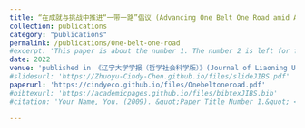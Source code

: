 ```yaml
---
title: “在成就与挑战中推进“一带一路”倡议 (Advancing One Belt One Road amid Achievements and Challenges, joint with Miaojie Yu)” 
collection: publications
category: "publications"
permalink: /publications/One-belt-one-road
#excerpt: 'This paper is about the number 1. The number 2 is left for future work.'
date: 2022
venue: 'published in 《辽宁大学学报（哲学社会科学版）》(Journal of Liaoning University(Philosophy and Social Sciences)), Vol 50, No. 6'
#slidesurl: 'https://Zhuoyu-Cindy-Chen.github.io/files/slideJIBS.pdf'
paperurl: 'https://cindyeco.github.io/files/Onebeltoneroad.pdf'
#bibtexurl: 'https://academicpages.github.io/files/bibtexJIBS.bib'
#citation: 'Your Name, You. (2009). &quot;Paper Title Number 1.&quot; <i>Journal 1</i>. 1(1).'

---
```



